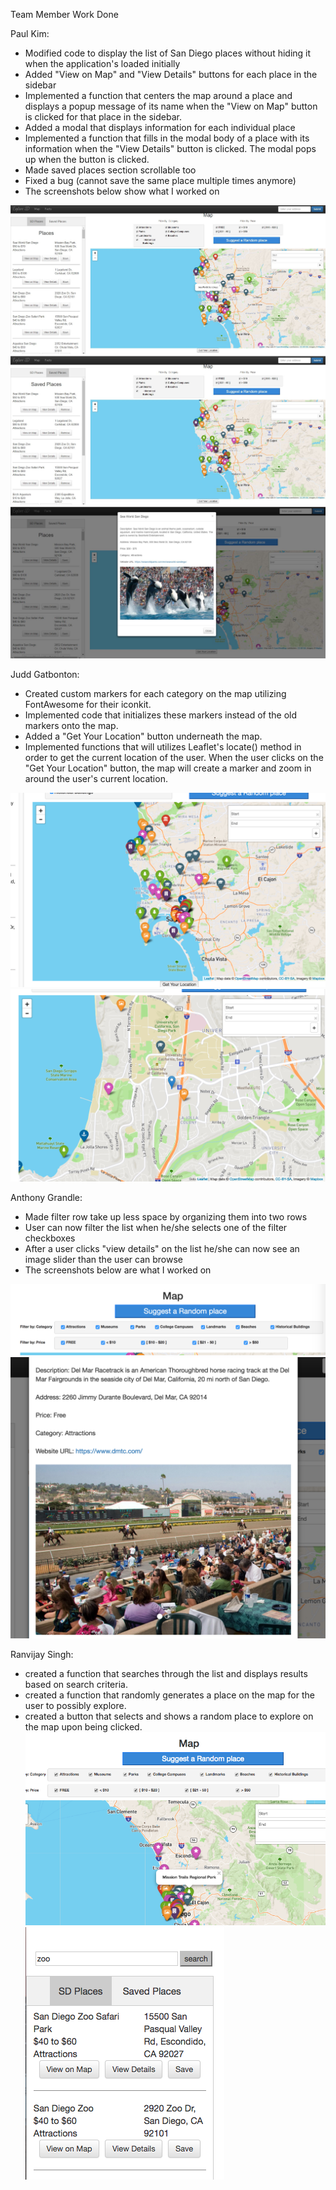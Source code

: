 Team Member Work Done

Paul Kim:
- Modified code to display the list of San Diego places without hiding it when
the application's loaded initially
- Added "View on Map" and "View Details" buttons for each place in the sidebar
- Implemented a function that centers the map around a place and displays a
popup message of its name when the "View on Map" button is clicked for that
place in the sidebar.
- Added a modal that displays information for each individual place
- Implemented a function that fills in the modal body of a place with its
information when the "View Details" button is clicked. The modal pops up when
the button is clicked.
- Made saved places section scrollable too
- Fixed a bug (cannot save the same place multiple times anymore)
- The screenshots below show what I worked on

![Map Screenshot](/milestone13_images/milestone13_screenshot1.jpg?raw=true)
![Map Screenshot](/milestone13_images/milestone13_screenshot2.jpg?raw=true)
![Map Screenshot](/milestone13_images/milestone13_screenshot3.jpg?raw=true)

Judd Gatbonton:
- Created custom markers for each category on the map utilizing FontAwesome for their iconkit.
- Implemented code that initializes these markers instead of the old markers onto the map.
- Added a "Get Your Location" button underneath the map.
- Implemented functions that will utilizes Leaflet's locate() method in order to get the current location of the user. When the user clicks on the "Get Your Location" button, the map will create a marker and zoom in around the user's current location.

![Map Screenshot](/milestone13_images/milestone13_screenshot4.jpg?raw=true)
![Map Screenshot](/milestone13_images/milestone13_screenshot5.jpg?raw=true)

Anthony Grandle:
- Made filter row take up less space by organizing them into two rows
- User can now filter the list when he/she selects one of the filter checkboxes
- After a user clicks "view details" on the list he/she can now see an image
slider than the user can browse 
- The screenshots below are what I worked on 

![Map Screenshot](/milestone13_images/milestone13_screenshot6.jpg?raw=true)
![Map Screenshot](/milestone13_images/milestone13_screenshot7.jpg?raw=true)




Ranvijay Singh:
- created a function that searches through the list and displays results based on search criteria.
- created a function that randomly generates a place on the map for the user to possibly explore. 
- created a button that selects and shows a random place to explore on the map upon being clicked. 
![Map Screenshot](/milestone13_images/milestone_13.1.png?raw=true)
![Map Screenshot](/milestone13_images/milestone_13.2.png?raw=true)
